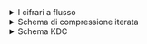<details>
  <summary>I cifrari a flusso</summary> sono algoritmi crittografici simmetrici che operano trasformando il testo in chiaro un bit o un byte alla volta, invece che in blocchi fissi come nei cifrari a blocchi. Funzionano generando un flusso di bit pseudocasuali, detto keystream, a partire da una chiave segreta e da un eventuale vettore di inizializzazione. Questo flusso viene poi combinato con il testo in chiaro mediante un'operazione XOR, ottenendo così il testo cifrato. La stessa operazione, applicata al testo cifrato e al medesimo keystream, consente di recuperare il testo originale. Il punto di forza dei cifrari a flusso è l’efficienza: sono estremamente veloci e leggeri, rendendoli particolarmente adatti alla cifratura in tempo reale di flussi di dati continui come audio o video. Tuttavia, la loro sicurezza dipende in modo critico dal fatto che il keystream non venga mai riutilizzato con la stessa chiave, altrimenti diventano vulnerabili ad attacchi crittanalitici.

Per generare il keystream, spesso si utilizzano generatori di numeri pseudocasuali (PRNG). Un PRNG è un algoritmo deterministico che, partendo da un valore iniziale detto seed, produce una sequenza di bit che appare casuale ma è in realtà completamente deterministica. Questo implica che, se un attaccante conosce il seed o riesce a dedurlo, può riprodurre l’intera sequenza di bit generati e decifrare il messaggio. I PRNG sono molto usati in applicazioni dove l'efficienza è importante e la vera casualità non è essenziale, ma non sono idonei per generare chiavi segrete, proprio per la loro prevedibilità intrinseca. Per questo motivo, è fondamentale che il seed venga scelto con sufficiente entropia, spesso usando un’altra classe di generatori.

A differenza dei PRNG, i True Random Number Generator (TRNG) si basano su fenomeni fisici intrinsecamente casuali, come il rumore termico, il decadimento radioattivo o altre fonti analogiche di entropia. Questo permette di generare bit realmente imprevedibili e non riproducibili, garantendo una maggiore sicurezza crittografica. I TRNG sono usati per la generazione di chiavi segrete, di seed sicuri per PRNG e in tutte le situazioni in cui è necessario assicurare l’imprevedibilità assoluta dei dati. Tuttavia, i TRNG sono generalmente più lenti e meno affidabili in termini di frequenza di generazione, poiché dipendono da eventi fisici non controllabili con precisione. Per questo motivo, spesso si utilizza una combinazione di TRNG e PRNG, in cui il TRNG fornisce il seed iniziale per un PRNG crittograficamente sicuro (PRNGCS), che poi viene utilizzato per generare sequenze più lunghe di bit pseudocasuali con buona efficienza e sicurezza.

In sintesi, i cifrari a flusso sono strumenti fondamentali per la cifratura leggera e continua dei dati, ma la loro sicurezza dipende fortemente dalla qualità e dall’unicità del keystream, che deve essere generato tramite PRNG sicuri e inizializzati con entropia vera, idealmente fornita da un TRNG.
</details>



<details>
<summary>Schema di compressione iterata</summary>
  Questo schema prende in input un messaggio di lunghezza arbitraria e lo trasforma in un'impronta (hash) di lunghezza fissa attraverso una serie di passaggi sequenziali e deterministici. Tutto inizia con un valore iniziale fisso, detto Initialization Vector (IV), definito dallo standard della funzione hash. Questo IV rappresenta lo stato iniziale della computazione. Il messaggio da hashare viene prima suddiviso in blocchi di dimensione fissa, per esempio 512 bit, indicati nello schema come “Message block 1”, “Message block 2”, fino a “Message block N”. Ogni blocco viene processato in sequenza attraverso una funzione di compressione indicata con “f”. Questa funzione prende due input: lo stato corrente della computazione (inizialmente l’IV) e il blocco di messaggio corrente. Il suo output è uno stato aggiornato che verrà usato come input per la prossima iterazione della funzione di compressione con il successivo blocco del messaggio. Questo processo iterativo continua fino a quando tutti i blocchi del messaggio sono stati processati.

Al termine dei blocchi reali del messaggio, la funzione hash aggiunge in automatico una sequenza di bit chiamata “length padding”, che serve a completare la lunghezza del messaggio per rispettare un multiplo del blocco richiesto. Questo padding include un bit '1', seguito da un numero di zeri e infine dai bit che rappresentano la lunghezza originale del messaggio, come richiesto dallo standard della funzione. Anche questo blocco viene elaborato dalla funzione di compressione “f”, esattamente come gli altri. Dopo il padding, lo stato aggiornato viene passato a una fase detta “Finalisation”, che può consistere in ulteriori operazioni specifiche per la funzione hash in uso. Infine, lo stato risultante viene emesso come valore hash, cioè l’impronta digitale del messaggio originale.

Questo schema è efficiente e riutilizzabile, ma presenta una debolezza strutturale importante: la prevedibilità e modularità dello stato interno a ogni passo. Infatti, l’output della funzione f dopo ogni blocco diventa il nuovo stato da cui si può continuare il calcolo. Proprio questa proprietà viene sfruttata nel length extension attack: se un attaccante conosce il valore hash H(s || m) di un messaggio autenticato con un segreto s anteposto, e riesce a indovinare la lunghezza di s, può simulare l’intero schema a partire da H(s || m), aggiungendo nuovi blocchi m′ e proseguendo la computazione come se fosse l’autore originale del messaggio. Per questo motivo, lo schema di compressione iterata è stato abbandonato nelle funzioni hash moderne come SHA-3, che adottano strutture più resistenti a questo tipo di attacchi.
</details>
<details>
  <summary>
    Schema KDC
  </summary>
  
  **Come funziona lo schema KDC** presente nel file: 
  **Ricordando che D => Decryptors ( traduce ) e E => Encryption**
  * A invia al KDC:
  R_A: un nonce (numero casuale) per prevenire replay.
  A e B: identificativi delle entità che vogliono comunicare.
  * Il KDC genera e manda a A:
  Una chiave di sessione k.
  Un pacchetto per A, cifrato con la sua chiave segreta K_A, contenente il nonce di A (R_A), l’identificativo di B e la session key k.
  Un ticket per B: E_KB(A || k), che A non può leggere, ma può inoltrare a B.
  * A invia a B il ticket, che serve a dimostrare che il KDC ha autorizzato A a parlare con B, e include la session key k.
  * B estrae k, e invia un numero casuale R_B cifrato con k per verificare che A conosca la chiave di sessione.
  * A risponde correttamente cifrando R_B - 1, dimostrando così di conoscere k.
    

</details>
